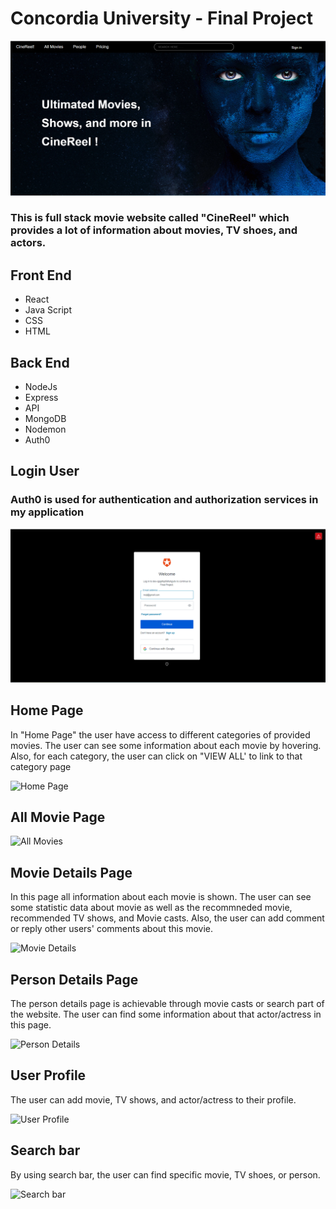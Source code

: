 <h1>Concordia University - Final Project</h1>

<img src="client\src\Assets\01.png" alt="HomePage">

<h3>This is full stack movie website called "CineReel" which provides a lot of information about movies, TV shoes, and actors.</h3>

<h2> Front End </h2>

- React
- Java Script
- CSS
- HTML

<h2> Back End </h2>

- NodeJs
- Express
- API
- MongoDB
- Nodemon
- Auth0

<h2>Login User</h2>
<h3> Auth0 is used for authentication and authorization services in my application</h3>
<img src="client\src\Assets\02.png" alt="Auth0">

<h2>Home Page</h2>
 In "Home Page" the user have access to different categories of provided movies. The user can see some information about each movie by hovering. Also, for each category, the user can click on "VIEW ALL' to link to that category page

![Home Page](<client/src/Assets/01 (1).gif>)

<h2> All Movie Page</h2>

![All Movies](client/src/Assets/02.gif)

<h2>Movie Details Page</h2>
In this page all information about each movie is shown. The user can see some statistic data about movie as well as the recommneded movie, recommended TV shows, and Movie casts. Also, the user can add comment or reply other users' comments about this movie.

![Movie Details](client/src/Assets/03.gif)

<h2>Person Details Page</h2>

The person details page is achievable through movie casts or search part of the website. The user can find some information about that actor/actress in this page.

![Person Details](client/src/Assets/04.gif)

<h2>User Profile</h2>

The user can add movie, TV shows, and actor/actress to their profile.

![User Profile](client/src/Assets/07.gif)

<h2>Search bar</h2>

By using search bar, the user can find specific movie, TV shoes, or person.

![Search bar](client/src/Assets/06.gif)
